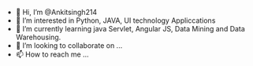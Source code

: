 - 👋 Hi, I’m @Ankitsingh214
- 👀 I’m interested in Python, JAVA, UI technology Appliccations
- 🌱 I’m currently learning java Servlet, Angular JS, Data Mining and Data Warehousing.
- 💞️ I’m looking to collaborate on ...
- 📫 How to reach me ...

<!---
Ankitsingh214/Ankitsingh214 is a ✨ special ✨ repository because its `README.md` (this file) appears on your GitHub profile.
You can click the Preview link to take a look at your changes.
--->
